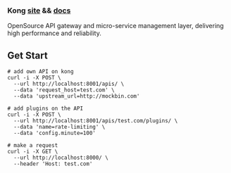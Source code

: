 ### Kong [site](https://getkong.org/) && [docs](https://getkong.org/docs/) 
  OpenSource API gateway and micro-service management layer, 
  delivering high performance and reliability.
  



## Get Start
 
```
# add own API on kong
curl -i -X POST \
  --url http://localhost:8001/apis/ \
  --data 'request_host=test.com' \
  --data 'upstream_url=http://mockbin.com'

# add plugins on the API
curl -i -X POST \
  --url http://localhost:8001/apis/test.com/plugins/ \
  --data 'name=rate-limiting' \
  --data 'config.minute=100'

# make a request
curl -i -X GET \
  --url http://localhost:8000/ \
  --header 'Host: test.com'  


```

